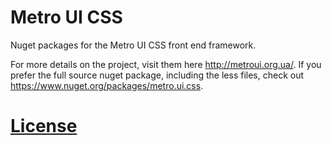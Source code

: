 Metro UI CSS
==================

Nuget packages for the Metro UI CSS front end framework. 

For more details on the project, visit them here http://metroui.org.ua/. If you prefer the full source nuget package, including the less files, check out https://www.nuget.org/packages/metro.ui.css.

[License](LICENSE.txt)
==================